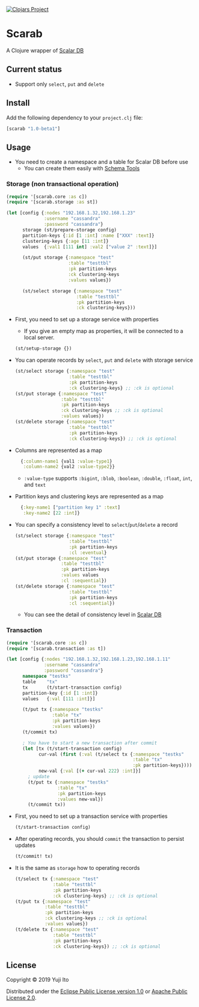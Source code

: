 [![Clojars Project](https://img.shields.io/clojars/v/scarab.svg)](https://clojars.org/scarab)

# Scarab

A Clojure wrapper of [Scalar DB](https://github.com/scalar-labs/scalardb)

## Current status
- Support only `select`, `put` and `delete`

## Install

Add the following dependency to your `project.clj` file:
```clojure
[scarab "1.0-beta1"]
```

## Usage

- You need to create a namespace and a table for Scalar DB before use
  - You can create them easily with [Schema Tools](https://github.com/scalar-labs/scalardb/tree/master/tools/schema)

### Storage (non transactional operation)

```clojure
(require '[scarab.core :as c])
(require '[scarab.storage :as st])

(let [config {:nodes "192.168.1.32,192.168.1.23"
              :username "cassandra"
              :password "cassandra"}
      storage (st/prepare-storage config)
      partition-keys {:id [1 :int] :name ["XXX" :text]}
      clustering-keys {:age [11 :int]}
      values  {:val1 [111 int] :val2 ["value 2" :text]}]

      (st/put storage {:namespace "test"
                       :table "testtbl"
                       :pk partition-keys
                       :ck clustering-keys
                       :values values})

      (st/select storage {:namespace "test"
                          :table "testtbl"
                          :pk partition-keys
                          :ck clustering-keys}))
```

- First, you need to set up a storage service with properties
  - If you give an empty map as properties, it will be connected to a local server.
  ```clojure
  (st/setup-storage {})
  ```

- You can operate records by `select`, `put` and `delete` with storage service
  ```clojure
  (st/select storage {:namespace "test"
                      :table "testtbl"
                      :pk partition-keys
                      :ck clustering-keys} ;; :ck is optional
  (st/put storage {:namespace "test"
                   :table "testtbl"
                   :pk partition-keys
                   :ck clustering-keys ;; :ck is optional
                   :values values})
  (st/delete storage {:namespace "test"
                      :table "testtbl"
                      :pk partition-keys
                      :ck clustering-keys}) ;; :ck is optional
  ```

- Columns are represented as a map
  ```clojure
    {:column-name1 {val1 :value-type1}
     :column-name2 {val2 :value-type2}}
  ```
  - `:value-type` supports `:bigint`, `:blob`, `:boolean`, `:double`, `:float`, `int`, and `text`

- Partition keys and clustering keys are represented as a map
  ```clojure
    {:key-name1 ["partition key 1" :text]
     :key-name2 [22 :int]}
  ```

- You can specify a consistency level to `select`/`put`/`delete` a record
  ```clojure
  (st/select storage {:namespace "test"
                      :table "testtbl"
                      :pk partition-keys
                      :cl :eventual}
  (st/put storage {:namespace "test"
                   :table "testtbl"
                   :pk partition-keys
                   :values values
                   :cl :sequential})
  (st/delete storage {:namespace "test"
                      :table "testtbl"
                      :pk partition-keys
                      :cl :sequential})
  ```
  - You can see the detail of consistency level in [Scalar DB](https://scalar-labs.github.io/scalardb/javadoc/com/scalar/database/api/Consistency.html)

### Transaction

```clojure
(require '[scarab.core :as c])
(require '[scarab.transaction :as t])

(let [config {:nodes "192.168.1.32,192.168.1.23,192.168.1.11"
              :username "cassandra"
              :password "cassandra"}
      namespace "testks"
      table    "tx"
      tx       (t/start-transaction config)
      partition-key {:id [1 :int]}
      values   {:val [111 :int]}]

      (t/put tx {:namespace "testks"
                 :table "tx"
                 :pk partition-keys
                 :values values})
      (t/commit tx)

      ; You have to start a new transaction after commit
      (let [tx (t/start-transaction config)
            cur-val (first (:val (t/select tx {:namespace "testks"
                                               :table "tx"
                                               :pk partition-keys})))
            new-val {:val [(+ cur-val 222) :int]}]
        ; update
        (t/put tx {:namespace "testks"
                   :table "tx"
                   :pk partition-keys
                   :values new-val})
        (t/commit tx))
```

- First, you need to set up a transaction service with properties
  ```clojure
  (t/start-transaction config)
  ```

- After operating records, you should `commit` the transaction to persist updates
  ```clojure
  (t/commit! tx)
  ```

- It is the same as `storage` how to operating records
  ```clojure
  (t/select tx {:namespace "test"
                :table "testtbl"
                :pk partition-keys
                :ck clustering-keys} ;; :ck is optional
  (t/put tx {:namespace "test"
             :table "testtbl"
             :pk partition-keys
             :ck clustering-keys ;; :ck is optional
             :values values})
  (t/delete tx {:namespace "test"
                :table "testtbl"
                :pk partition-keys
                :ck clustering-keys}) ;; :ck is optional
  ```

## License

Copyright © 2019 Yuji Ito

Distributed under the [Eclipse Public License version 1.0](http://www.eclipse.org/legal/epl-v10.html) or [Apache Public License 2.0](http://www.apache.org/licenses/LICENSE-2.0.html).
